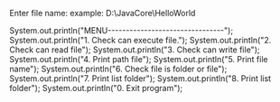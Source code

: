 Enter file name:
example: D:\JavaCore\HelloWorld

System.out.println("MENU--------------------------------");
System.out.println("1. Check can execute file.");
System.out.println("2. Check can read file");
System.out.println("3. Check can write file");
System.out.println("4. Print path file");
System.out.println("5. Print file name");
System.out.println("6. Check file is folder or file");
System.out.println("7. Print list folder");
System.out.println("8. Print list folder");
System.out.println("0. Exit program");
